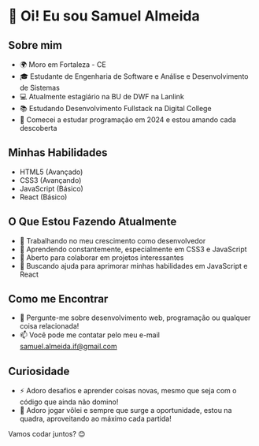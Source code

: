 # 👋 Oi! Eu sou Samuel Almeida

## Sobre mim
- 🌍 Moro em Fortaleza - CE
- 🎓 Estudante de Engenharia de Software e Análise e Desenvolvimento de Sistemas
- 💻 Atualmente estagiário na BU de DWF na Lanlink
- 📚 Estudando Desenvolvimento Fullstack na Digital College
- 🚀 Comecei a estudar programação em 2024 e estou amando cada descoberta

## Minhas Habilidades
- HTML5 (Avançado)
- CSS3 (Avançando)
- JavaScript (Básico)
- React (Básico)

## O Que Estou Fazendo Atualmente
- 🔭 Trabalhando no meu crescimento como desenvolvedor
- 🌱 Aprendendo constantemente, especialmente em CSS3 e JavaScript
- 👯 Aberto para colaborar em projetos interessantes
- 🤔 Buscando ajuda para aprimorar minhas habilidades em JavaScript e React

## Como me Encontrar
- 💬 Pergunte-me sobre desenvolvimento web, programação ou qualquer coisa relacionada!
- 📫 Você pode me contatar pelo meu e-mail samuel.almeida.if@gmail.com

## Curiosidade
- ⚡ Adoro desafios e aprender coisas novas, mesmo que seja com o código que ainda não domino!
- 🏐 Adoro jogar vôlei e sempre que surge a oportunidade, estou na quadra, aproveitando ao máximo cada partida!
  
Vamos codar juntos? 😊
